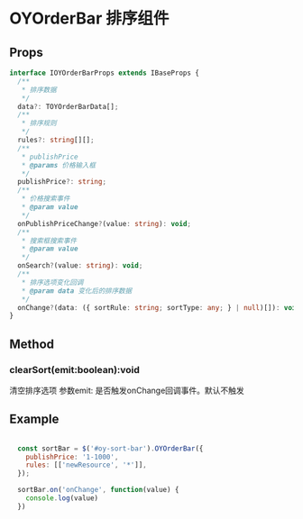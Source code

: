 # OYOrderBar 排序组件

## Props

```ts
interface IOYOrderBarProps extends IBaseProps {
  /**
   * 排序数据
   */
  data?: TOYOrderBarData[];
  /**
   * 排序规则
   */
  rules?: string[][];
  /**
   * publishPrice
   * @params 价格输入框
   */
  publishPrice?: string;
  /**
   * 价格搜索事件
   * @param value
   */
  onPublishPriceChange?(value: string): void;
  /**
   * 搜索框搜索事件
   * @param value
   */
  onSearch?(value: string): void;
  /**
   * 排序选项变化回调
   * @param data 变化后的排序数据
   */
  onChange?(data: ({ sortRule: string; sortType: any; } | null)[]): void;
}
```

## Method

### clearSort(emit:boolean):void

清空排序选项
参数emit: 是否触发onChange回调事件。默认不触发

## Example

```js
  
  const sortBar = $('#oy-sort-bar').OYOrderBar({
    publishPrice: '1-1000',
    rules: [['newResource', '*']],
  });

  sortBar.on('onChange', function(value) {
    console.log(value)
  })

```
